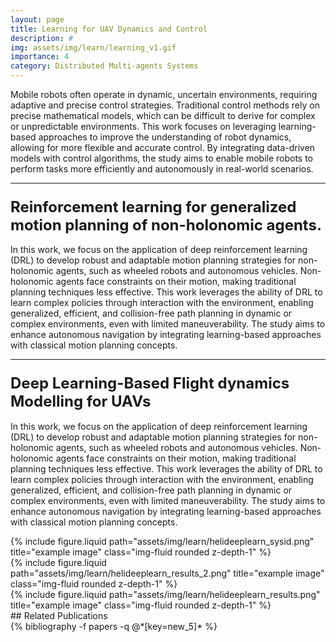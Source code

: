 ```yaml
---
layout: page
title: Learning for UAV Dynamics and Control
description: #
img: assets/img/learn/learning_v1.gif
importance: 4
category: Distributed Multi-agents Systems
---
```


Mobile robots often operate in dynamic, uncertain environments, requiring adaptive and precise control strategies. Traditional control methods rely on precise mathematical models, which can be difficult to derive for complex or unpredictable environments. This work focuses on leveraging learning-based approaches to improve the understanding of robot dynamics, allowing for more flexible and accurate control. By integrating data-driven models with control algorithms, the study aims to enable mobile robots to perform tasks more efficiently and autonomously in real-world scenarios.

<hr> <!-- Adding a line to separate sections -->

### <span style="font-weight: bold; font-size: 24px;">Reinforcement learning for generalized motion planning of non-holonomic agents.</span>

In this work, we focus on the application of deep reinforcement learning (DRL) to develop robust and adaptable motion planning strategies for non-holonomic agents, such as wheeled robots and autonomous vehicles. Non-holonomic agents face constraints on their motion, making traditional planning techniques less effective. This work leverages the ability of DRL to learn complex policies through interaction with the environment, enabling generalized, efficient, and collision-free path planning in dynamic or complex environments, even with limited maneuverability. The study aims to enhance autonomous navigation by integrating learning-based approaches with classical motion planning concepts.

<hr> <!-- Adding a line to separate sections -->

### <span style="font-weight: bold; font-size: 24px;"> Deep Learning-Based Flight dynamics Modelling for UAVs </span>

In this work, we focus on the application of deep reinforcement learning (DRL) to develop robust and adaptable motion planning strategies for non-holonomic agents, such as wheeled robots and autonomous vehicles. Non-holonomic agents face constraints on their motion, making traditional planning techniques less effective. This work leverages the ability of DRL to learn complex policies through interaction with the environment, enabling generalized, efficient, and collision-free path planning in dynamic or complex environments, even with limited maneuverability. The study aims to enhance autonomous navigation by integrating learning-based approaches with classical motion planning concepts.

<div class="row justify-content-sm-center">
    <div class="col-sm mt-3 mt-md-0">
        {% include figure.liquid path="assets/img/learn/helideeplearn_sysid.png" title="example image" class="img-fluid rounded z-depth-1" %}
    </div>
    <div class="col-sm mt-3 mt-md-0">
        {% include figure.liquid path="assets/img/learn/helideeplearn_results_2.png" title="example image" class="img-fluid rounded z-depth-1" %}
    </div>
</div>
<div class="row justify-content-sm-center">
    <div class="col-sm mt-3 mt-md-0">
        {% include figure.liquid path="assets/img/learn/helideeplearn_results.png" title="example image" class="img-fluid rounded z-depth-1" %}
    </div>
</div>
## Related Publications
<div class="publications">
  {% bibliography -f papers -q @*[key=new_5]* %}  
</div>
